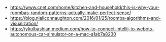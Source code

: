* https://www.cnet.com/home/kitchen-and-household/this-is-why-your-roombas-random-patterns-actually-make-perfect-sense/
* https://blog.niallconnaughton.com/2016/01/25/roomba-algorithms-and-visualization/
* https://ykulbashian.medium.com/how-to-connect-intellij-to-webots-autonomous-car-simulator-on-a-mac-a1ab7a8230